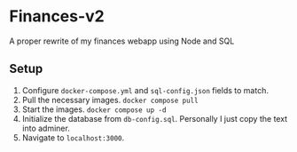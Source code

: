 # Finances-v2
A proper rewrite of my finances webapp using Node and SQL

## Setup

1. Configure `docker-compose.yml` and `sql-config.json` fields to match.
2. Pull the necessary images. `docker compose pull`
3. Start the images. `docker compose up -d`
4. Initialize the database from `db-config.sql`. Personally I just copy the text into adminer.
5. Navigate to `localhost:3000`.

